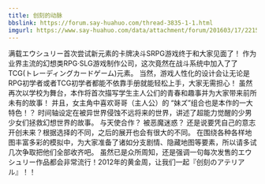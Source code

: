 ```yaml
---
title: 创刻的动脉
bbslink: https://forum.say-huahuo.com/thread-3835-1-1.html
imgurl: https://www.say-huahuo.com/data/attachment/forum/201603/17/221515bhphxzhrx73hw0xl.jpg
---
```


满载エウシュリー首次尝试新元素的卡牌决斗SRPG游戏终于和大家见面了！
作为业界主流的幻想类RPG·SLG游戏制作公司，这次竟然在战斗系统中加入了了TCG(トレーディングカードゲーム)元素。
当然，游戏人性化的设计会让无论是RPG初学者或者TCG初学者都能不依靠手册就能轻松上手，大家无需担心！
虽然再次以学校为舞台，本作将首次描写学生主人公们的青春和趣事并为大家带来前所未有的故事！
并且，女主角中喜欢哥哥（主人公）的 “妹ズ”组合也是本作的一大特色！？
时间轴设定在被异世界侵蚀不远将来的世界，讲述了超能力觉醒的少男少女们拯救幻想世界的故事。
与天使合作？ 被恶魔迷惑？ 还是说要凭自己的意志开创未来？根据选择的不同，之后的展开也会有很大的不同。
在围绕各种各样地图丰富多彩的模拟中，为大家准备了诸如分支剧情、隐藏地图等要素，所以请多试几次争取把他们全部收齐吧。
虽然已是众所周知，还是强调一句每次发售的エウシュリー作品都会非常流行！2012年的黄金周，让我们一起『创刻のアテリアル』！！<!--more-->
